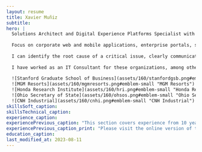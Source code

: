 ```yaml
---
layout: resume
title: Xavier Muñiz
subtitle: 
hero: |
  Solutions Architect and Digital Experience Platforms Specialist with more than 25 years of experience.
  
  Focus on corporate web and mobile applications, enterprise portals, systems integrations, identity providers and mission-critical cloud deployments for global organizations.
  
  I can identify the root cause of a critical issue, clearly communicate it to business users in simple terms and quickly mitigate it; then I can develop a solution and present it to executive audiences.
  
  I have worked as an IT Consultant for these organizations, among others:
    
  ![Stanford Graduate School of Business](assets/160/stanfordgsb.png#emblem-small "Stanford Graduate School of Business")
  ![MGM Resorts](assets/160/mgmresorts.png#emblem-small "MGM Resorts")
  ![Honda Research Institute](assets/160/hri.png#emblem-small "Honda Research Institute")
  ![Ohio Secretary of State](assets/160/ohsos.png#emblem-small "Ohio Secretary of State")
  ![CNH Industrial](assets/160/cnhi.png#emblem-small "CNH Industrial")
skillsSoft_caption:
skillsTechnical_caption:
experience_caption:
experiencePrevious_caption: "This section covers experience from 10 years before."
experiencePrevious_caption_print: "Please visit the online version of this document to see experience older than 10 years:"
education_caption:
last_modified_at: 2023-08-11
---
```

